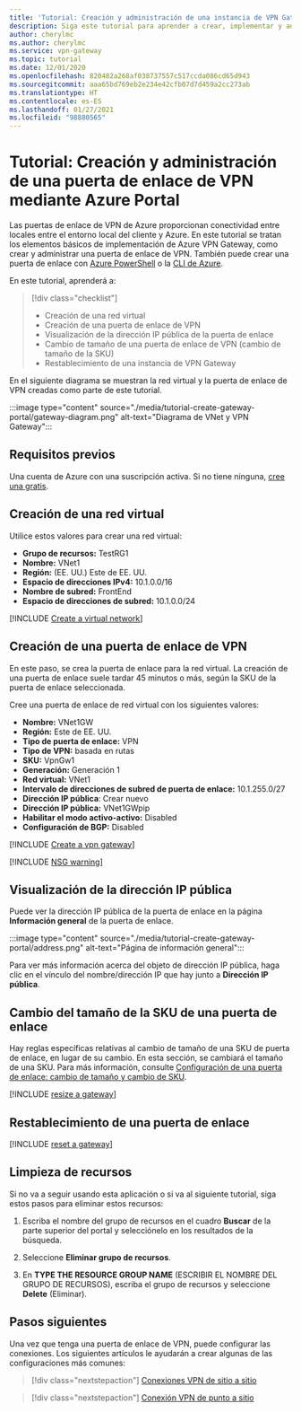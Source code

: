 ```yaml
---
title: 'Tutorial: Creación y administración de una instancia de VPN Gateway: Azure portal'
description: Siga este tutorial para aprender a crear, implementar y administrar Azure VPN Gateway mediante Azure Portal
author: cherylmc
ms.author: cherylmc
ms.service: vpn-gateway
ms.topic: tutorial
ms.date: 12/01/2020
ms.openlocfilehash: 820482a268af038737557c517ccda086cd65d943
ms.sourcegitcommit: aaa65bd769eb2e234e42cfb07d7d459a2cc273ab
ms.translationtype: HT
ms.contentlocale: es-ES
ms.lasthandoff: 01/27/2021
ms.locfileid: "98880565"
---
```

# <a name="tutorial-create-and-manage-a-vpn-gateway-using-azure-portal"></a>Tutorial: Creación y administración de una puerta de enlace de VPN mediante Azure Portal

Las puertas de enlace de VPN de Azure proporcionan conectividad entre locales entre el entorno local del cliente y Azure. En este tutorial se tratan los elementos básicos de implementación de Azure VPN Gateway, como crear y administrar una puerta de enlace de VPN. También puede crear una puerta de enlace con [Azure PowerShell](create-routebased-vpn-gateway-cli.md) o la [CLI de Azure](create-routebased-vpn-gateway-powershell.md).

En este tutorial, aprenderá a:

> [!div class="checklist"]
> * Creación de una red virtual
> * Creación de una puerta de enlace de VPN
> * Visualización de la dirección IP pública de la puerta de enlace
> * Cambio de tamaño de una puerta de enlace de VPN (cambio de tamaño de la SKU)
> * Restablecimiento de una instancia de VPN Gateway

En el siguiente diagrama se muestran la red virtual y la puerta de enlace de VPN creadas como parte de este tutorial.

:::image type="content" source="./media/tutorial-create-gateway-portal/gateway-diagram.png" alt-text="Diagrama de VNet y VPN Gateway":::

## <a name="prerequisites"></a>Requisitos previos

Una cuenta de Azure con una suscripción activa. Si no tiene ninguna, [cree una gratis](https://azure.microsoft.com/free/?ref=microsoft.com&utm_source=microsoft.com&utm_medium=docs&utm_campaign=visualstudio).

## <a name="create-a-virtual-network"></a><a name="CreatVNet"></a>Creación de una red virtual

Utilice estos valores para crear una red virtual:

* **Grupo de recursos:** TestRG1
* **Nombre:** VNet1
* **Región:** (EE. UU.) Este de EE. UU.
* **Espacio de direcciones IPv4:** 10.1.0.0/16
* **Nombre de subred:** FrontEnd
* **Espacio de direcciones de subred:** 10.1.0.0/24

[!INCLUDE [Create a virtual network](../../includes/vpn-gateway-basic-vnet-rm-portal-include.md)]

## <a name="create-a-vpn-gateway"></a><a name="VNetGateway"></a>Creación de una puerta de enlace de VPN

En este paso, se crea la puerta de enlace para la red virtual. La creación de una puerta de enlace suele tardar 45 minutos o más, según la SKU de la puerta de enlace seleccionada.

Cree una puerta de enlace de red virtual con los siguientes valores:

* **Nombre:** VNet1GW
* **Región:** Este de EE. UU.
* **Tipo de puerta de enlace:** VPN
* **Tipo de VPN:** basada en rutas
* **SKU:** VpnGw1
* **Generación:** Generación 1
* **Red virtual:** VNet1
* **Intervalo de direcciones de subred de puerta de enlace:** 10.1.255.0/27
* **Dirección IP pública**: Crear nuevo
* **Dirección IP pública:** VNet1GWpip
* **Habilitar el modo activo-activo:** Disabled
* **Configuración de BGP:** Disabled

[!INCLUDE [Create a vpn gateway](../../includes/vpn-gateway-add-gw-rm-portal-include.md)]

[!INCLUDE [NSG warning](../../includes/vpn-gateway-no-nsg-include.md)]

## <a name="view-the-public-ip-address"></a><a name="view"></a>Visualización de la dirección IP pública

Puede ver la dirección IP pública de la puerta de enlace en la página **Información general** de la puerta de enlace.

:::image type="content" source="./media/tutorial-create-gateway-portal/address.png" alt-text="Página de información general":::

Para ver más información acerca del objeto de dirección IP pública, haga clic en el vínculo del nombre/dirección IP que hay junto a **Dirección IP pública**.

## <a name="resize-a-gateway-sku"></a><a name="resize"></a>Cambio del tamaño de la SKU de una puerta de enlace

Hay reglas específicas relativas al cambio de tamaño de una SKU de puerta de enlace, en lugar de su cambio. En esta sección, se cambiará el tamaño de una SKU. Para más información, consulte [Configuración de una puerta de enlace: cambio de tamaño y cambio de SKU](vpn-gateway-about-vpn-gateway-settings.md#resizechange).

[!INCLUDE [resize a gateway](../../includes/vpn-gateway-resize-gw-portal-include.md)]

## <a name="reset-a-gateway"></a><a name="reset"></a>Restablecimiento de una puerta de enlace

[!INCLUDE [reset a gateway](../../includes/vpn-gateway-reset-gw-portal-include.md)]

## <a name="clean-up-resources"></a>Limpieza de recursos

Si no va a seguir usando esta aplicación o si va al siguiente tutorial, siga estos pasos para eliminar estos recursos:

1. Escriba el nombre del grupo de recursos en el cuadro **Buscar** de la parte superior del portal y selecciónelo en los resultados de la búsqueda.

1. Seleccione **Eliminar grupo de recursos**.

1. En **TYPE THE RESOURCE GROUP NAME** (ESCRIBIR EL NOMBRE DEL GRUPO DE RECURSOS), escriba el grupo de recursos y seleccione **Delete** (Eliminar).

## <a name="next-steps"></a>Pasos siguientes

Una vez que tenga una puerta de enlace de VPN, puede configurar las conexiones. Los siguientes artículos le ayudarán a crear algunas de las configuraciones más comunes:

> [!div class="nextstepaction"]
> [Conexiones VPN de sitio a sitio](./tutorial-site-to-site-portal.md)

> [!div class="nextstepaction"]
> [Conexión VPN de punto a sitio](vpn-gateway-howto-point-to-site-resource-manager-portal.md)